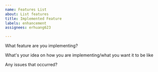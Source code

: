 ```yaml
---
name: Features List
about: List features
title: Implemented Feature
labels: enhancement
assignees: erhuang623

---
```


What feature are you implementing?

What's your idea on how you are implementing/what you want it to be like

Any issues that occurred?
